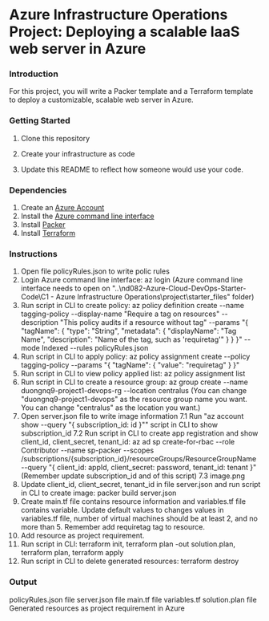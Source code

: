 # Azure Infrastructure Operations Project: Deploying a scalable IaaS web server in Azure

### Introduction
For this project, you will write a Packer template and a Terraform template to deploy a customizable, scalable web server in Azure.

### Getting Started
1. Clone this repository

2. Create your infrastructure as code

3. Update this README to reflect how someone would use your code.

### Dependencies
1. Create an [Azure Account](https://portal.azure.com) 
2. Install the [Azure command line interface](https://docs.microsoft.com/en-us/cli/azure/install-azure-cli?view=azure-cli-latest)
3. Install [Packer](https://www.packer.io/downloads)
4. Install [Terraform](https://www.terraform.io/downloads.html)

### Instructions
1. Open file policyRules.json to write polic rules
2. Login Azure command line interface: az login
    (Azure command line interface needs to open on "..\nd082-Azure-Cloud-DevOps-Starter-Code\C1 - Azure Infrastructure Operations\project\starter_files" folder)
3. Run script in CLI to create policy: az policy definition create --name tagging-policy --display-name "Require a tag on resources" --description "This policy audits if a resource without tag" --params "{ \"tagName\": { \"type\": \"String\", \"metadata\": { \"displayName\": \"Tag Name\", \"description\": \"Name of the tag, such as 'requiretag'\" } } }"  --mode Indexed --rules policyRules.json
4. Run script in CLI to apply policy: az policy assignment create --policy tagging-policy --params "{ \"tagName\": { \"value\": \"requiretag\" } }"
5. Run script in CLI to view policy applied list: az policy assignment list
6. Run script in CLI to create a resource group: az group create --name duongnq9-project1-devops-rg --location centralus
    (You can change "duongnq9-project1-devops" as the resource group name you want.
    You can change "centralus" as the location you want.)
7. Open server.json file to write image information
    7.1 Run "az account show --query "{ subscription_id: id }"" script in CLI to show subscription_id
    7.2 Run script in CLI to create app registration and show client_id, client_secret, tenant_id: az ad sp create-for-rbac --role Contributor --name sp-packer --scopes /subscriptions/{subscription_id}/resourceGroups/ResourceGroupName --query "{ client_id: appId, client_secret: password, tenant_id: tenant }"
        (Remember update subscription_id and of this script)
    7.3 
    image.png
9. Update client_id, client_secret, tenant_id in file server.json and run script in CLI to create image: packer build server.json
10. Create main.tf file contains resource information and variables.tf file contains variable. Update default values to changes values in variables.tf file, number of virtual machines should be at least 2, and no more than 5. Remember add requiretag tag to resource.
11. Add resource as project requirement.
12. Run script in CLI: terraform init, terraform plan -out solution.plan, terraform plan, terraform apply
13. Run script in CLI to delete generated resources: terraform destroy
### Output
policyRules.json file
server.json file
main.tf file
variables.tf
solution.plan file
Generated resources as project requirement in Azure

